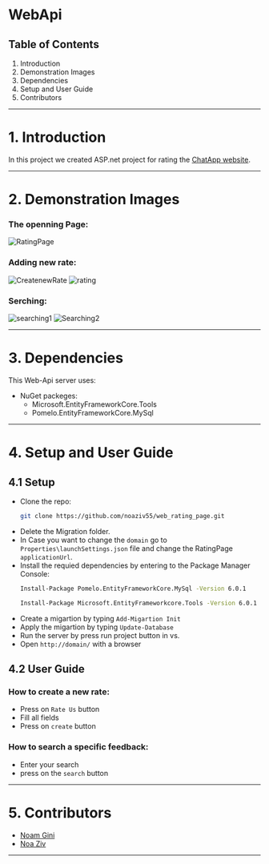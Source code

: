 # WebApi
## Table of Contents
1. Introduction
2. Demonstration Images
3. Dependencies
4. Setup and User Guide
5. Contributors

***

# 1. Introduction

In this project we created ASP.net project for rating the [ChatApp website](https://github.com/noaziv55/web_rating_page).
  

***

# 2. Demonstration Images
### The openning Page:
![RatingPage](https://user-images.githubusercontent.com/92301625/170515616-56e92138-92e7-452c-9d99-956aad054ec6.png)
### Adding new rate:
![CreatenewRate](https://user-images.githubusercontent.com/92301625/170515657-d63f6cbc-bec0-4566-ae13-0384658d9c10.png)
![rating](https://user-images.githubusercontent.com/92301625/170515701-0b7805cc-1a23-4655-8d6c-f482211f392b.png)
### Serching:
![searching1](https://user-images.githubusercontent.com/92301625/170515670-dbc78954-cbea-41e4-8a77-80361456d42a.png)
![Searching2](https://user-images.githubusercontent.com/92301625/170515731-11125258-33ee-4c2f-a70d-f57b14ad5104.png)

***

# 3. Dependencies

This Web-Api server uses:
* NuGet packeges:
  * Microsoft.EntityFrameworkCore.Tools
  * Pomelo.EntityFrameworkCore.MySql

***

# 4. Setup and User Guide
## 4.1 Setup

* Clone the repo: 
  ```bash
  git clone https://github.com/noaziv55/web_rating_page.git
  ```
* Delete the Migration folder.
* In Case you want to change the `domain` go to `Properties\launchSettings.json` file and change the RatingPage `applicationUrl`.
* Install the requied dependencies by entering to the Package Manager Console: 
   ```bash
   Install-Package Pomelo.EntityFrameworkCore.MySql -Version 6.0.1
   ```
   ```bash
   Install-Package Microsoft.EntityFrameworkcore.Tools -Version 6.0.1
   ```
* Create a migartion by typing `Add-Migartion Init`
* Apply the migartion by typing `Update-Database`
* Run the server by press run project button in vs.
* Open `http://domain/` with a browser

## 4.2 User Guide

### How to create a new rate:
* Press on `Rate Us` button
* Fill all fields
* Press on `create` button
### How to search a specific feedback:
* Enter your search
* press on the `search` button

***

# 5. Contributors

* [Noam Gini](https://github.com/NoamGini)
* [Noa Ziv](https://github.com/noaziv55)

***
